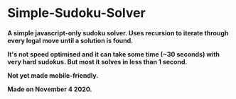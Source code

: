<h1>Simple-Sudoku-Solver</h1>

<h4>
A simple javascript-only sudoku solver. Uses recursion to iterate through every legal move until a solution is found.

It's not speed optimised and it can take some time (~30 seconds) with very hard sudokus. But most it solves in less than 1 second.

Not yet made mobile-friendly.

Made on November 4 2020.
</h4>
